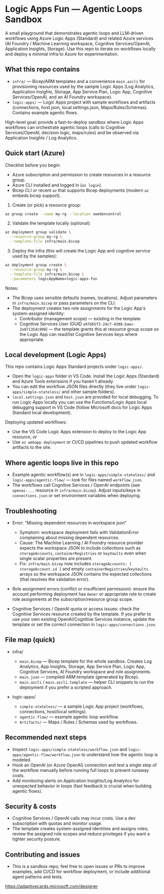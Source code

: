 # Logic Apps Fun — Agentic Loops Sandbox

A small playground that demonstrates agentic loops and LLM-driven workflows using Azure Logic Apps (Standard) and related Azure services (AI Foundry / Machine Learning workspace, Cognitive Services/OpenAI, Application Insights, Storage). Use this repo to iterate on workflows locally and deploy a minimal infra to Azure for experimentation.

## What this repo contains
- `infra/` — Bicep/ARM templates and a convenience `main.azcli` for provisioning resources used by the sample Logic Apps (Log Analytics, Application Insights, Storage, App Service Plan, Logic App, Cognitive Services/OpenAI, and an AI Foundry workspace).
- `logic-apps/` — Logic Apps project with sample workflows and artifacts (connections, host.json, local.settings.json, Maps/Rules/Schemas). Contains example agentic flows.

High-level goal: provide a fast-to-deploy sandbox where Logic Apps workflows can orchestrate agentic loops (calls to Cognitive Services/OpenAI, decision logic, maps/rules) and be observed via Application Insights / Log Analytics.

## Quick start (Azure)
Checklist before you begin:
- Azure subscription and permission to create resources in a resource group.
- Azure CLI installed and logged in (`az login`).
- Bicep CLI or recent `az` that supports Bicep deployments (modern `az` embeds bicep support).

1. Create (or pick) a resource group:

```bash
az group create --name my-rg --location swedencentral
```

2. Validate the template locally (optional):

```bash
az deployment group validate \
  --resource-group my-rg \
  --template-file infra/main.bicep
```

3. Deploy the infra (this will create the Logic App and cognitive service used by the samples):

```bash
az deployment group create \
  --resource-group my-rg \
  --template-file infra/main.bicep \
  --parameters logicAppName=logic-apps-fun
```

Notes:
- The Bicep uses sensible defaults (names, locations). Adjust parameters in `infra/main.bicep` or pass parameters on the CLI.
- The deployment creates two role assignments for the Logic App's system-assigned identity:
  - Contributor (management scope) — existing in the template
  - Cognitive Services User (GUID `a97b65f3-24c7-4388-baec-2e87135dc908`) — the template grants this at resource group scope so the Logic App can read/list Cognitive Services keys where appropriate.

## Local development (Logic Apps)
This repo contains Logic Apps Standard projects under `logic-apps/`.

- Open the `logic-apps` folder in VS Code. Install the Logic Apps (Standard) and Azure Tools extensions if you haven't already.
- You can edit the workflow JSON files directly (they live under `logic-apps/simple-stateless/` and other sample folders).
- `local.settings.json` and `host.json` are provided for local debugging. To run Logic Apps locally you can use the Functions/Logic Apps local debugging support in VS Code (follow Microsoft docs for Logic Apps Standard local development).

Deploying updated workflows:
- Use the VS Code Logic Apps extension to deploy to the Logic App resource, or
- Use `az webapp deployment` or CI/CD pipelines to push updated workflow artifacts to the site.

## Where agentic loops live in this repo
- Example agentic workflow(s) are in `logic-apps/simple-stateless/` and `logic-apps/agentic-flow/` — look for files named `workflow.json`.
- The workflows call Cognitive Services / OpenAI endpoints (see `openai-...` resource in `infra/main.bicep`). Adjust inputs/keys in `connections.json` or set environment variables when deploying.

## Troubleshooting
- Error: "Missing dependent resources in workspace json"
  - Symptom: workspace deployment fails with ValidationError complaining about missing dependent resources.
  - Cause: The Machine Learning / AI Foundry resource provider expects the workspace JSON to include collections such as `storageAccounts`, `containerRegistries` or `keyVaults` even when single scalar properties are present.
  - Fix: `infra/main.bicep` now includes `storageAccounts: [ storageAccount.id ]` and empty `containerRegistries`/`keyVaults` arrays so the workspace JSON contains the expected collections (that resolves the validation error).

- Role assignment errors (conflict or insufficient permission): ensure the account performing deployment has `Owner` or appropriate role to create role assignments at the subscription/resource group scope.

- Cognitive Services / OpenAI quota or access issues: check the Cognitive Services resource created by the template. If you prefer to use your own existing OpenAI/Cognitive Services instance, update the template or set the correct connection in `logic-apps/connections.json`.

## File map (quick)
- infra/
  - `main.bicep` — Bicep template for the whole sandbox. Creates Log Analytics, App Insights, Storage, App Service Plan, Logic App, Cognitive Services, AI Foundry workspace and role assignments.
  - `main.json` — compiled ARM template (generated by Bicep).
  - `main.azcli` / `main.azcli.template` — helper CLI snippets to run the deployment if you prefer a scripted approach.

- logic-apps/
  - `simple-stateless/` — a sample Logic App project (workflows, connections, host/local settings).
  - `agentic-flow/` — example agentic loop workflow.
  - `Artifacts/` — Maps / Rules / Schemas used by workflows.

## Recommended next steps
- Inspect `logic-apps/simple-stateless/workflow.json` and `logic-apps/agentic-flow/workflow.json` to understand how the agentic loop is modeled.
- Hook an OpenAI (or Azure OpenAI) connection and test a single step of the workflow manually before running full loops to prevent runaway costs.
- Add monitoring alerts on Application Insights/Log Analytics for unexpected behavior in loops (fast feedback is crucial when building agentic flows).

## Security & costs
- Cognitive Services / OpenAI calls may incur costs. Use a dev subscription with quotas and monitor usage.
- The template creates system-assigned identities and assigns roles; review the assigned role scopes and reduce privileges if you want a tighter security posture.

## Contributing and issues
- This is a sandbox repo; feel free to open issues or PRs to improve examples, add CI/CD for workflow deployment, or include additional agent patterns and tests.

https://adaptivecards.microsoft.com/designer